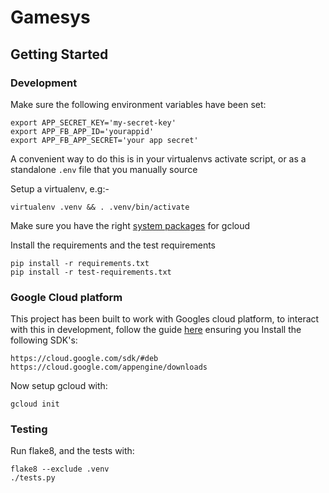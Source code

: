 # Gamesys

## Getting Started

### Development
Make sure the following environment variables have been set:

    export APP_SECRET_KEY='my-secret-key'
    export APP_FB_APP_ID='yourappid'
    export APP_FB_APP_SECRET='your app secret'

A convenient way to do this is in your virtualenvs activate script,
or as a standalone `.env` file that you manually source

Setup a virtualenv, e.g:-

    virtualenv .venv && . .venv/bin/activate

Make sure you have the right [system packages](http://googlecloudplatform.github.io/gcloud-python/stable/) for gcloud

Install the requirements and the test requirements

    pip install -r requirements.txt
    pip install -r test-requirements.txt

### Google Cloud platform
This project has been built to work with Googles cloud platform,
to interact with this in development, follow the guide [here](https://cloud.google.com/datastore/docs/tools/)
ensuring you Install the following SDK's:

    https://cloud.google.com/sdk/#deb
    https://cloud.google.com/appengine/downloads

Now setup gcloud with:

    gcloud init

### Testing

Run flake8, and the tests with:

    flake8 --exclude .venv
    ./tests.py
